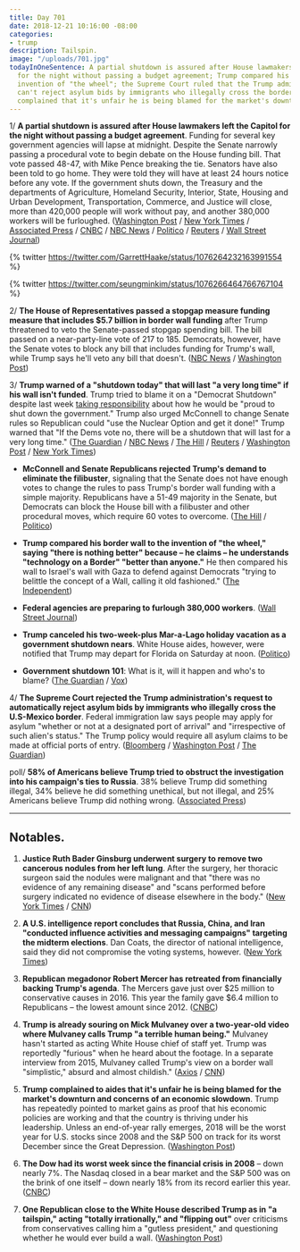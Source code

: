 ```yaml
---
title: Day 701
date: 2018-12-21 10:16:00 -08:00
categories:
- trump
description: Tailspin.
image: "/uploads/701.jpg"
todayInOneSentence: A partial shutdown is assured after House lawmakers left the Capitol
  for the night without passing a budget agreement; Trump compared his wall to the
  invention of "the wheel"; the Supreme Court ruled that the Trump administration
  can't reject asylum bids by immigrants who illegally cross the border; and Trump
  complained that it's unfair he is being blamed for the market's downturn.
---
```


1/ **A partial shutdown is assured after House lawmakers left the Capitol for the night without passing a budget agreement**. Funding for several key government agencies will lapse at midnight. Despite the Senate narrowly passing a procedural vote to begin debate on the House funding bill. That vote passed 48-47, with Mike Pence breaking the tie. Senators have also been told to go home. They were told they will have at least 24 hours notice before any vote. If the government shuts down, the Treasury and the departments of Agriculture, Homeland Security, Interior, State, Housing and Urban Development, Transportation, Commerce, and Justice will close, more than 420,000 people will work without pay, and another 380,000 workers will be furloughed. ([Washington Post](https://www.washingtonpost.com/politics/trump-leans-on-mcconnell-to-pass-spending-bill-with-border-funding-in-senate/2018/12/21/31bb453a-0517-11e9-b5df-5d3874f1ac36_story.html) / [New York Times](https://www.nytimes.com/2018/12/21/us/politics/trump-shutdown-border-wall.html) / [Associated Press](https://apnews.com/ae348c51dfaf451ab2869375f4611106) / [CNBC](https://www.cnbc.com/2018/12/21/trump-promises-government-shutdown-as-senate-votes-on-border-wall.html) / [NBC News](https://www.nbcnews.com/politics/congress/bill-fund-border-wall-teeters-edge-senate-n950831) / [Politico](https://www.politico.com/story/2018/12/21/senate-trump-wall-1072331) / [Reuters](https://www.reuters.com/article/us-usa-congress-budget-senate/senate-starts-vote-on-whether-to-take-up-house-passed-funding-bill-idUSKCN1OK206) / [Wall Street Journal](https://www.wsj.com/articles/trump-pledges-long-government-shutdown-without-border-wall-funding-11545398044))

{% twitter https://twitter.com/GarrettHaake/status/1076264232163991554 %}

{% twitter https://twitter.com/seungminkim/status/1076266464766767104 %}

2/ **The House of Representatives passed a stopgap measure funding measure that includes $5.7 billion in border wall funding** after Trump threatened to veto the Senate-passed stopgap spending bill. The bill passed on a near-party-line vote of 217 to 185. Democrats, however, have the Senate votes to block any bill that includes funding for Trump's wall, while Trump says he'll veto any bill that doesn't. ([NBC News](https://www.nbcnews.com/politics/congress/house-passes-stopgap-funding-bill-5-billion-trump-s-border-n950666) / [Washington Post](https://www.washingtonpost.com/business/economy/trump-continues-retreat-on-government-shutdown-threat-pledges-to-renew-border-control-battle-in-2019/2018/12/20/3143a752-0457-11e9-b6a9-0aa5c2fcc9e4_story.html))

3/ **Trump warned of a "shutdown today" that will last "a very long time" if his wall isn't funded**. Trump tried to blame it on a "Democrat Shutdown" despite last week [taking responsibility](https://whatthefuckjusthappenedtoday.com/2018/12/11/day-691/#1-trump-claimed-hed-be-proud-to-shut) about how he would be "proud to shut down the government." Trump also urged McConnell to change Senate rules so Republican could "use the Nuclear Option and get it done!" Trump warned that "If the Dems vote no, there will be a shutdown that will last for a very long time." ([The Guardian](https://www.theguardian.com/us-news/2018/dec/21/trump-government-shutdown-border-wall-funding) / [NBC News](https://www.nbcnews.com/politics/donald-trump/trump-warns-government-shutdown-could-last-very-long-time-if-n950746) / [The Hill](https://thehill.com/homenews/administration/422420-trump-shutdown-today-if-senate-fails-to-pass-funding-bill-with-border) / [Reuters](https://www.reuters.com/article/us-usa-congress-budget-idUSKCN1OK15M) / [Washington Post](https://www.washingtonpost.com/politics/trump-leans-on-mcconnell-to-pass-spending-bill-with-border-funding-in-senate/2018/12/21/31bb453a-0517-11e9-b5df-5d3874f1ac36_story.html?utm_term=.cf931864e6ab) / [New York Times](https://www.nytimes.com/2018/12/21/us/politics/trump-shutdown-border-wall.html))

* **McConnell and Senate Republicans rejected Trump's demand to eliminate the filibuster**, signaling that the Senate does not have enough votes to change the rules to pass Trump's border wall funding with a simple majority. Republicans have a 51-49 majority in the Senate, but Democrats can block the House bill with a filibuster and other procedural moves, which require 60 votes to overcome. ([The Hill](https://thehill.com/homenews/senate/422471-mcconnell-rejects-using-nuclear-option-on-wall) / [Politico](https://www.politico.com/story/2018/12/21/senate-trump-wall-1072331))

* **Trump compared his border wall to the invention of "the wheel," saying "there is nothing better" because – he claims – he understands "technology on a Border" "better than anyone."** He then compared his wall to Israel's wall with Gaza to defend against Democrats "trying to belittle the concept of a Wall, calling it old fashioned." ([The Independent](https://www.independent.co.uk/news/world/americas/us-politics/donald-trump-border-wall-tweet-us-mexico-proposed-latest-a8694431.html))

* **Federal agencies are preparing to furlough 380,000 workers**. ([Wall Street Journal](https://www.wsj.com/articles/federal-agencies-prepare-for-a-possible-shutdown-11545415407))

* **Trump canceled his two-week-plus Mar-a-Lago holiday vacation as a government shutdown nears**. White House aides, however, were notified that Trump may depart for Florida on Saturday at noon. ([Politico](https://www.politico.com/story/2018/12/21/trump-mar-a-lago-government-shutdown-2018-1073722))

* **Government shutdown 101**: What is it, will it happen and who's to blame? ([The Guardian](https://www.theguardian.com/us-news/2018/dec/19/us-government-shutdown-explainer-what-is-it-will-it-happen-and-whos-to-blame) / [Vox](https://www.vox.com/2018/12/20/18150263/house-republicans-trump-border-wall-government-shutdown))

4/ **The Supreme Court rejected the Trump administration's request to automatically reject asylum bids by immigrants who illegally cross the U.S-Mexico border**. Federal immigration law says people may apply for asylum "whether or not at a designated port of arrival" and "irrespective of such alien's status." The Trump policy would require all asylum claims to be made at official ports of entry. ([Bloomberg](https://www.bloomberg.com/news/articles/2018-12-21/supreme-court-rejects-trump-bid-to-curb-asylum-claims-at-border-jpygbmcr) / [Washington Post](https://www.washingtonpost.com/politics/courts_law/supreme-court-denies-trump-administration-request-to-immediately-enforce-new-asylum-rules/2018/12/21/e9cdaf32-03c8-11e9-b6a9-0aa5c2fcc9e4_story.html) / [The Guardian](https://www.theguardian.com/us-news/2018/dec/21/trump-asylum-ban-us-mexico-border-supreme-court-reject))

poll/ **58% of Americans believe Trump tried to obstruct the investigation into his campaign's ties to Russia**. 38% believe Trump did something illegal, 34% believe he did something unethical, but not illegal, and 25% Americans believe Trump did nothing wrong. ([Associated Press](https://apnews.com/82e605ae057d40738922dab152ad4327))

---

## Notables.

1. **Justice Ruth Bader Ginsburg underwent surgery to remove two cancerous nodules from her left lung**. After the surgery, her thoracic surgeon said the nodules were malignant and that "there was no evidence of any remaining disease" and "scans performed before surgery indicated no evidence of disease elsewhere in the body." ([New York Times](https://www.nytimes.com/2018/12/21/us/politics/ruth-bader-ginsburg-cancer.html) / [CNN](https://www.cnn.com/2018/12/21/politics/ruth-bader-ginsburg-surgery/index.html))

2. **A U.S. intelligence report concludes that Russia, China, and Iran "conducted influence activities and messaging campaigns" targeting the midterm elections**. Dan Coats, the director of national intelligence, said they did not compromise the voting systems, however. ([New York Times](https://www.nytimes.com/2018/12/21/us/politics/russia-midterm-election-influence-coates.html))

3. **Republican megadonor Robert Mercer has retreated from financially backing Trump's agenda**. The Mercers gave just over $25 million to conservative causes in 2016. This year the family gave $6.4 million to Republicans – the lowest amount since 2012. ([CNBC](https://www.cnbc.com/2018/12/21/robert-mercer-scales-back-gop-support-after-scrutiny-for-backing-trump.html))

4. **Trump is already souring on Mick Mulvaney over a two-year-old video where Mulvaney calls Trump "a terrible human being."** Mulvaney hasn't started as acting White House chief of staff yet. Trump was reportedly "furious" when he heard about the footage. In a separate interview from 2015, Mulvaney called Trump's view on a border wall "simplistic," absurd and almost childish." ([Axios](https://www.axios.com/pre-christmas-trump-rebuked-rampaging-mattis-reisgnation-014a96ab-a4ec-4504-9ebb-ed96167382bc.html) / [CNN](https://www.cnn.com/2018/12/21/politics/mulvaney-on-trump-in-2015/index.html))

5. **Trump complained to aides that it's unfair he is being blamed for the market's downturn and concerns of an economic slowdown**. Trump has repeatedly pointed to market gains as proof that his economic policies are working and that the country is thriving under his leadership. Unless an end-of-year rally emerges, 2018 will be the worst year for U.S. stocks since 2008 and the S&P 500 on track for its worst December since the Great Depression. ([Washington Post](https://www.washingtonpost.com/business/economy/as-stocks-drop-trump-fears-hes-losing-his-best-argument-for-re-election/2018/12/20/a7368994-fd53-11e8-ad40-cdfd0e0dd65a_story.html))

6. **The Dow had its worst week since the financial crisis in 2008** – down nearly 7%. The Nasdaq closed in a bear market and the S&P 500 was on the brink of one itself – down nearly 18% from its record earlier this year. ([CNBC](https://www.cnbc.com/2018/12/21/us-stocks-set-for-lower-week-after-fed-decision-government-shutdown-fears.html))

7. **One Republican close to the White House described Trump as in "a tailspin," acting "totally irrationally," and "flipping out"** over criticisms from conservatives calling him a "gutless president," and questioning whether he would ever build a wall. ([Washington Post](https://www.washingtonpost.com/politics/a-tailspin-under-siege-trump-propels-the-government-and-markets-into-crisis/2018/12/20/e30347e0-046b-11e9-b6a9-0aa5c2fcc9e4_story.html))